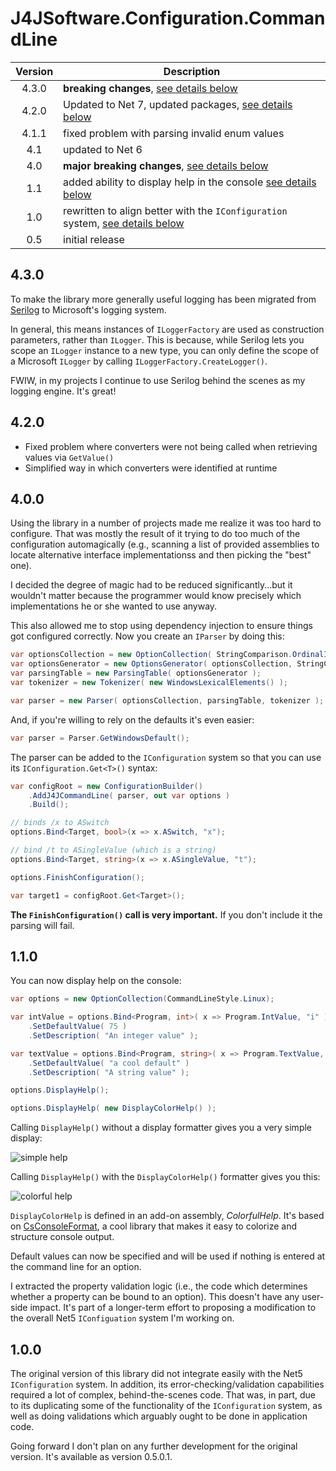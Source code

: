 # J4JSoftware.Configuration.CommandLine

|Version|Description|
|:-----:|-----------|
|4.3.0|**breaking changes**, [see details below](#430)|
|4.2.0|Updated to Net 7, updated packages, [see details below](#420)|
|4.1.1|fixed problem with parsing invalid enum values|
|4.1|updated to Net 6|
|4.0|**major breaking changes**, [see details below](#400)|
|1.1|added ability to display help in the console [see details below](#110)|
|1.0|rewritten to align better with the `IConfiguration` system, [see details below](#100)|
|0.5|initial release|

## 4.3.0

To make the library more generally useful logging has been migrated from [Serilog](https://serilog.net/) to Microsoft's logging
system.

In general, this means instances of `ILoggerFactory` are used as construction parameters, rather than `ILogger`.
This is because, while Serilog lets you scope an `ILogger` instance to a new type, you can only define
the scope of a Microsoft `ILogger` by calling `ILoggerFactory.CreateLogger()`.

FWIW, in my projects I continue to use Serilog behind the scenes as my logging engine. It's great!

## 4.2.0

- Fixed problem where converters were not being called when retrieving values via `GetValue()`
- Simplified way in which converters were identified at runtime

## 4.0.0

Using the library in a number of projects made me realize it was too hard to configure. That was mostly the result of it trying to do too much of the configuration automagically (e.g., scanning a list of provided assemblies to locate alternative interface implementationss and then picking the "best" one).

I decided the degree of magic had to be reduced significantly...but it wouldn't matter because the programmer would know precisely which implementations he or she wanted to use anyway.

This also allowed me to stop using dependency injection to ensure things got configured correctly. Now you create an `IParser` by doing this:

```csharp
var optionsCollection = new OptionCollection( StringComparison.OrdinalIgnoreCase, new BindabilityValidator() );
var optionsGenerator = new OptionsGenerator( optionsCollection, StringComparison.OrdinalIgnoreCase );
var parsingTable = new ParsingTable( optionsGenerator );
var tokenizer = new Tokenizer( new WindowsLexicalElements() );

var parser = new Parser( optionsCollection, parsingTable, tokenizer );
```

And, if you're willing to rely on the defaults it's even easier:

```csharp
var parser = Parser.GetWindowsDefault();
```

The parser can be added to the `IConfiguration` system so that you can use its `IConfiguration.Get<T>()` syntax:

```csharp
var configRoot = new ConfigurationBuilder()
    .AddJ4JCommandLine( parser, out var options )
    .Build();

// binds /x to ASwitch
options.Bind<Target, bool>(x => x.ASwitch, "x");

// bind /t to ASingleValue (which is a string)
options.Bind<Target, string>(x => x.ASingleValue, "t");

options.FinishConfiguration();

var target1 = configRoot.Get<Target>();
```

**The `FinishConfiguration()` call is very important.** If you don't include it the parsing will fail.

## 1.1.0

You can now display help on the console:

```csharp
var options = new OptionCollection(CommandLineStyle.Linux);

var intValue = options.Bind<Program, int>( x => Program.IntValue, "i" )!
    .SetDefaultValue( 75 )
    .SetDescription( "An integer value" );

var textValue = options.Bind<Program, string>( x => Program.TextValue, "t" )!
    .SetDefaultValue( "a cool default" )
    .SetDescription( "A string value" );

options.DisplayHelp();

options.DisplayHelp( new DisplayColorHelp() );
```

Calling `DisplayHelp()` without a display formatter gives you a very simple display:

![simple help](simple-help.png)

Calling `DisplayHelp()` with the `DisplayColorHelp()` formatter gives you this:

![colorful help](fancy-help.png)

`DisplayColorHelp` is defined in an add-on assembly, *ColorfulHelp*. It's based on [CsConsoleFormat](https://github.com/Athari/CsConsoleFormat), a cool library that makes it easy to colorize and structure console output.

Default values can now be specified and will be used if nothing is entered at the command line for an option.

I extracted the property validation logic (i.e., the code which determines whether a property can be bound to an option). This doesn't have any user-side impact. It's part of a longer-term effort to proposing a modification to the overall Net5 `IConfiguation` system I'm working on.

## 1.0.0

The original version of this library did not integrate easily with the Net5 `IConfiguration` system. In addition, its error-checking/validation capabilities required a lot of complex, behind-the-scenes code. That was, in part, due to its duplicating some of the functionality of the `IConfiguration` system, as well as
doing validations which arguably ought to be done in application code.

Going forward I don't plan on any further development for the original version. It's available as version 0.5.0.1.
